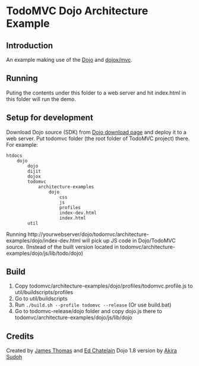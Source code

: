 # TodoMVC Dojo Architecture Example

## Introduction

An example making use of the [Dojo](http://dojotoolkit.org/) and [dojox/mvc](https://github.com/edchat/dojox_mvc).

## Running

Puting the contents under this folder to a web server and hit index.html in this folder will run the demo.

## Setup for development

Download Dojo source (SDK) from [Dojo download page](http://dojotoolkit.org/download/) and deploy it to a web server.
Put todomvc folder (the root folder of TodoMVC project) there.
For example:

```
htdocs
	dojo
		dojo
		dijit
		dojox
		todomvc
			architecture-examples
				dojo
					css
					js
					profiles
					index-dev.html
					index.html
		util
```

Running http://yourwebserver/dojo/todomvc/architecture-examples/dojo/index-dev.html will pick up JS code in Dojo/TodoMVC source.
(Instead of the built version located in todomvc/architecture-examples/dojo/js/lib/todo/dojo)

## Build

1. Copy todomvc/architecture-examples/dojo/profiles/todomvc.profile.js to util/buildscripts/profiles
2. Go to util/buildscripts
3. Run `./build.sh --profile todomvc --release` (Or use build.bat)
4. Go to todomvc-release/dojo folder and copy dojo.js there to todomvc/architecture-examples/dojo/js/lib/dojo

## Credits

Created by [James Thomas](http://jamesthom.as/) and [Ed Chatelain](https://github.com/edchat)
Dojo 1.8 version by [Akira Sudoh](https://github.com/asudoh)

